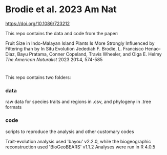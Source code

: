 # Brodie et al. 2023 Am Nat
https://doi.org/10.1086/723212

This repo contains the data and code from the paper: 

Fruit Size in Indo-Malayan Island Plants Is More Strongly Influenced by Filtering than by In Situ Evolution
Jedediah F. Brodie, L. Francisco Henao-Diaz, Bayu Pratama, Conner Copeland, Travis Wheeler, and Olga E. Helmy
_The American Naturalist_ 2023 201:4, 574-585 


#
This repo contains two folders: 
### data
raw data for species traits and regions in .csv, and phylogeny in .tree formats

### code
scripts to reproduce the analysis and other customary codes

Trait-evolution analysis used 'bayou' v2.2.0, while the biogeographic reconstruction used 'BioGeoBEARS' v1.1.2
Analyses were run in R 4.0.5 
